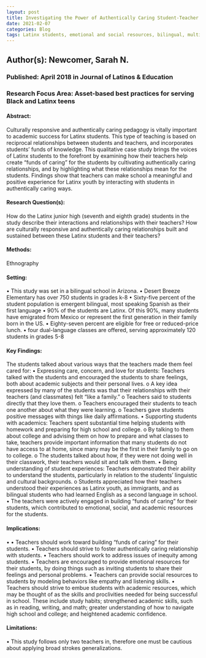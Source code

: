 ```yaml
---
layout: post
title: Investigating the Power of Authentically Caring Student-Teacher Relationships for Latinx Students.
date: 2021-02-07
categories: Blog
tags: Latinx students, emotional and social resources, bilingual, multilingual, college access, inquity, Student-Teacher Relationships
---
```


## Author(s): Newcomer, Sarah N.

### Published: April 2018 in Journal of Latinos & Education

### Research Focus Area: Asset-based best practices for serving Black and Latinx teens

#### Abstract:
Culturally responsive and authentically caring pedagogy is vitally important to academic success for Latinx students. This type of teaching is based on reciprocal relationships between students and teachers, and incorporates students’ funds of knowledge. This qualitative case study brings the voices of Latinx students to the forefront by examining how their teachers help create “funds of caring” for the students by cultivating authentically caring relationships, and by highlighting what these relationships mean for the students. Findings show that teachers can make school a meaningful and positive experience for Latinx youth by interacting with students in authentically caring ways.


#### Research Question(s):
How do the Latinx junior high (seventh and eighth grade) students in the study describe their interactions and relationships with their teachers? How are culturally responsive and authentically caring relationships built and sustained between these Latinx students and their teachers?


#### Methods:
Ethnography


#### Setting:
• This study was set in a bilingual school in Arizona. • Desert Breeze Elementary has over 750 students in grades k-8 • Sixty-five percent of the student population is emergent bilingual, most speaking Spanish as their first language • 90% of the students are Latinx. Of this 90%, many students have emigrated from Mexico or represent the first generation in their family born in the US.  • Eighty-seven percent are eligible for free or reduced-price lunch.  • four dual-language classes are offered, serving approximately 120 students in grades 5-8 


#### Key Findings:
The students talked about various ways that the teachers made them feel cared for: • Expressing care, concern, and love for students: Teachers talked with the students and encouraged the students to share feelings, both about academic subjects and their personal lives. o A key idea expressed by many of the students was that their relationships with their teachers (and classmates) felt “like a family.” o Teachers said to students directly that they love them. o Teachers encouraged their students to teach one another about what they were learning. o Teachers gave students positive messages with things like daily affirmations. • Supporting students with academics: Teachers spent substantial time helping students with homework and preparing for high school and college. o By talking to them about college and advising them on how to prepare and what classes to take, teachers provide important information that many students do not have access to at home, since many may be the first in their family to go on to college. o The students talked about how, if they were not doing well in their classwork, their teachers would sit and talk with them. • Being understanding of student experiences: Teachers demonstrated their ability to understand the students, particularly in relation to the students’ linguistic and cultural backgrounds. o Students  appreciated how their teachers understood their experiences as Latinx youth, as immigrants, and as bilingual students who had learned English as a second language in school. • The teachers were actively engaged in building “funds of caring” for their students, which contributed to emotional, social, and academic resources for the students. 


#### Implications:
• • Teachers should work toward building “funds of caring” for their students. • Teachers should strive to foster authentically caring relationship with students. • Teachers should work to address issues of inequity among students. • Teachers are encouraged to provide emotional resources for their students, by doing things such as inviting students to share their feelings and personal problems. • Teachers can provide social resources to students by modeling behaviors like empathy and listening skills. • Teachers should strive to embue students with academic resources, which may be thought of as the skills and proclivities needed for being successful in school. These include study habits; strengthened academic skills, such as in reading, writing, and math; greater understanding of how to navigate high school and college; and heightened academic confidence. 


#### Limitations:
• This study follows only two teachers in, therefore one must be cautious about applying broad strokes generalizations.


